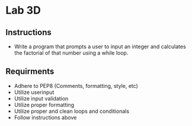 # Lab 3D

## Instructions

* Write a program that prompts a user to input an integer and calculates the factorial of that number using a while loop.

## Requirments

* Adhere to PEP8 \(Comments, formatting, style, etc\)
* Utilize userinput
* Utilize input validation
* Utilize proper formatting
* Utilize proper and clean loops and conditionals
* Follow instructions above

